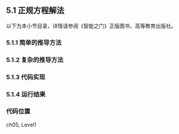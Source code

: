 <!--Copyright © Microsoft Corporation. All rights reserved.
  适用于[License](https://github.com/Microsoft/ai-edu/blob/master/LICENSE.md)版权许可-->
  
## 5.1 正规方程解法

以下为本小节目录，详情请参阅《智能之门》正版图书，高等教育出版社。

### 5.1.1 简单的推导方法

### 5.1.2 复杂的推导方法

### 5.1.3 代码实现

### 5.1.4 运行结果

### 代码位置

ch05, Level1
